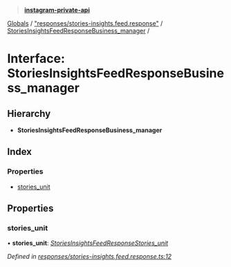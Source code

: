> **[instagram-private-api](../README.md)**

[Globals](../README.md) / ["responses/stories-insights.feed.response"](../modules/_responses_stories_insights_feed_response_.md) / [StoriesInsightsFeedResponseBusiness_manager](_responses_stories_insights_feed_response_.storiesinsightsfeedresponsebusiness_manager.md) /

# Interface: StoriesInsightsFeedResponseBusiness_manager

## Hierarchy

* **StoriesInsightsFeedResponseBusiness_manager**

## Index

### Properties

* [stories_unit](_responses_stories_insights_feed_response_.storiesinsightsfeedresponsebusiness_manager.md#stories_unit)

## Properties

###  stories_unit

• **stories_unit**: *[StoriesInsightsFeedResponseStories_unit](_responses_stories_insights_feed_response_.storiesinsightsfeedresponsestories_unit.md)*

*Defined in [responses/stories-insights.feed.response.ts:12](https://github.com/dilame/instagram-private-api/blob/173bc62/src/responses/stories-insights.feed.response.ts#L12)*
